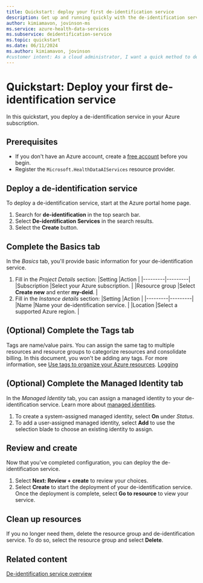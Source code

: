 ```yaml
---
title: Quickstart: deploy your first de-identification service
description: Get up and running quickly with the de-identification service in Azure Health Data Services.
author: kimiamavon, jovinson-ms
ms.service: azure-health-data-services
ms.subservice: deidentification-service
ms.topic: quickstart
ms.date: 06/11/2024
ms.author: kimiamavon, jovinson
#customer intent: As a cloud administrator, I want a quick method to deploy an Azure resource for production environments or to evaluate the service's functionality.
---
```


# Quickstart: Deploy your first de-identification service

In this quickstart, you deploy a de-identification service in your Azure subscription.

## Prerequisites
- If you don't have an Azure account, create a [free account](https://azure.microsoft.com/free/?WT.mc_id=A261C142F) before you begin.
- Register the `Microsoft.HealthDataAIServices` resource provider.

## Deploy a de-identification service
To deploy a de-identification service, start at the Azure portal home page.

1. Search for **de-identification** in the top search bar.
1. Select **De-identification Services** in the search results.
1. Select the **Create** button.

## Complete the Basics tab
In the _Basics_ tab, you'll provide basic information for your de-identification service.
1. Fill in the _Project Details_ section:
    |Setting  |Action   |
    |---------|---------|
    |Subscription   |Select your Azure subscription. |
    |Resource group |Select **Create new** and enter **my-deid**. |
1. Fill in the _Instance details_ section:
    |Setting  |Action   |
    |---------|---------|
    |Name   |Name your de-identification service. |
    |Location |Select a supported Azure region. |

## (Optional) Complete the Tags tab
Tags are name/value pairs. You can assign the same tag to multiple resources and resource groups to categorize resources and consolidate billing. In this document, you won't be adding any tags.
For more information, see [Use tags to organize your Azure resources](/azure/azure-resource-manager/management/tag-resources).
[Logging](../logging.md)
## (Optional) Complete the Managed Identity tab
In the _Managed Identity_ tab, you can assign a managed identity to your de-identification service. Learn more about 
[managed identities](managed-identities.md).

1. To create a system-assigned managed identity, select **On** under _Status_.
1. To add a user-assigned managed identity, select **Add** to use the selection blade to choose an existing identity to assign.

## Review and create
Now that you've completed configuration, you can deploy the de-identification service.

1. Select **Next: Review + create** to review your choices.
1. Select **Create** to start the deployment of your de-identification service. Once the deployment is complete, select **Go to resource** to view your service.

## Clean up resources
If you no longer need them, delete the resource group and de-identification service. To do so, select the resource group and select **Delete**.

## Related content

[De-identification service overview](overview.md)